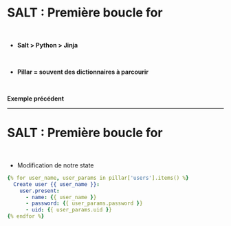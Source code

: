 <!-- Titre: Introduction à Saltstacks -->
<!-- auteur: Xavki https://gitlab.com/xavki -->
<!-- repris par madmax https://github.com/NANDILLONMaxence -->

# SALT : Première boucle for

<br>

* **Salt > Python > Jinja**

<br>

* **Pillar = souvent des dictionnaires à parcourir**

<br>

**Exemple précédent**

-------------------------------------------------------------------

# SALT : Première boucle for

<br>

* Modification de notre state

```yaml
{% for user_name, user_params in pillar['users'].items() %}
  Create user {{ user_name }}:
    user.present:
      - name: {{ user_name }}
      - password: {{ user_params.password }}
      - uid: {{ user_params.uid }}
{% endfor %}
```
